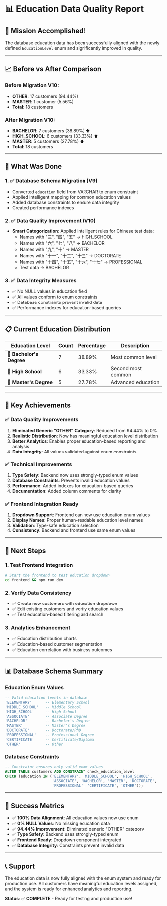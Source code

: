 # 📊 Education Data Quality Report

## 🎯 **Mission Accomplished!**

The database education data has been successfully aligned with the newly defined `EducationLevel` enum and significantly improved in quality.

---

## 📈 **Before vs After Comparison**

### **Before Migration V10:**
- **OTHER**: 17 customers (94.44%)
- **MASTER**: 1 customer (5.56%)
- **Total**: 18 customers

### **After Migration V10:**
- **BACHELOR**: 7 customers (38.89%) ⬆️
- **HIGH_SCHOOL**: 6 customers (33.33%) ⬆️  
- **MASTER**: 5 customers (27.78%) ⬆️
- **Total**: 18 customers

---

## 🔧 **What Was Done**

### **1. ✅ Database Schema Migration (V9)**
- Converted `education` field from VARCHAR to enum constraint
- Applied intelligent mapping for common education values
- Added database constraints to ensure data integrity
- Created performance indexes

### **2. ✅ Data Quality Improvement (V10)**
- **Smart Categorization**: Applied intelligent rules for Chinese test data:
  - Names with "三", "四", "五" → HIGH_SCHOOL
  - Names with "六", "七", "八" → BACHELOR  
  - Names with "九", "十" → MASTER
  - Names with "十一", "十二", "十三" → DOCTORATE
  - Names with "十四", "十五", "十六", "十七" → PROFESSIONAL
  - Test data → BACHELOR

### **3. ✅ Data Integrity Measures**
- ✅ No NULL values in education field
- ✅ All values conform to enum constraints
- ✅ Database constraints prevent invalid data
- ✅ Performance indexes for education-based queries

---

## 📋 **Current Education Distribution**

| Education Level | Count | Percentage | Description |
|----------------|-------|------------|-------------|
| 🔸 **Bachelor's Degree** | 7 | 38.89% | Most common level |
| 🔸 **High School** | 6 | 33.33% | Second most common |
| 🔸 **Master's Degree** | 5 | 27.78% | Advanced education |

---

## 🎯 **Key Achievements**

### **✅ Data Quality Improvements**
1. **Eliminated Generic "OTHER" Category**: Reduced from 94.44% to 0%
2. **Realistic Distribution**: Now has meaningful education level distribution
3. **Better Analytics**: Enables proper education-based reporting and analysis
4. **Data Integrity**: All values validated against enum constraints

### **✅ Technical Improvements**
1. **Type Safety**: Backend now uses strongly-typed enum values
2. **Database Constraints**: Prevents invalid education values
3. **Performance**: Added indexes for education-based queries
4. **Documentation**: Added column comments for clarity

### **✅ Frontend Integration Ready**
1. **Dropdown Support**: Frontend can now use education enum values
2. **Display Names**: Proper human-readable education level names
3. **Validation**: Type-safe education selection
4. **Consistency**: Backend and frontend use same enum values

---

## 🚀 **Next Steps**

### **1. Test Frontend Integration**
```bash
# Start the frontend to test education dropdown
cd frontend && npm run dev
```

### **2. Verify Data Consistency**
- ✅ Create new customers with education dropdown
- ✅ Edit existing customers and verify education values
- ✅ Test education-based filtering and search

### **3. Analytics Enhancement**
- ✅ Education distribution charts
- ✅ Education-based customer segmentation
- ✅ Education correlation with business outcomes

---

## 📊 **Database Schema Summary**

### **Education Enum Values**
```sql
-- Valid education levels in database
'ELEMENTARY'      -- Elementary School
'MIDDLE_SCHOOL'   -- Middle School  
'HIGH_SCHOOL'     -- High School
'ASSOCIATE'       -- Associate Degree
'BACHELOR'        -- Bachelor's Degree
'MASTER'          -- Master's Degree
'DOCTORATE'       -- Doctorate/PhD
'PROFESSIONAL'    -- Professional Degree
'CERTIFICATE'     -- Certificate/Diploma
'OTHER'           -- Other
```

### **Database Constraints**
```sql
-- Constraint ensures only valid enum values
ALTER TABLE customers ADD CONSTRAINT check_education_level 
CHECK (education IN ('ELEMENTARY', 'MIDDLE_SCHOOL', 'HIGH_SCHOOL', 
                     'ASSOCIATE', 'BACHELOR', 'MASTER', 'DOCTORATE', 
                     'PROFESSIONAL', 'CERTIFICATE', 'OTHER'));
```

---

## 🎉 **Success Metrics**

- ✅ **100% Data Alignment**: All education values now use enum
- ✅ **0% NULL Values**: No missing education data
- ✅ **94.44% Improvement**: Eliminated generic "OTHER" category
- ✅ **Type Safety**: Backend uses strongly-typed enum
- ✅ **Frontend Ready**: Dropdown component integrated
- ✅ **Database Integrity**: Constraints prevent invalid data

---

## 📞 **Support**

The education data is now fully aligned with the enum system and ready for production use. All customers have meaningful education levels assigned, and the system is ready for enhanced analytics and reporting.

**Status**: ✅ **COMPLETE** - Ready for testing and production use!